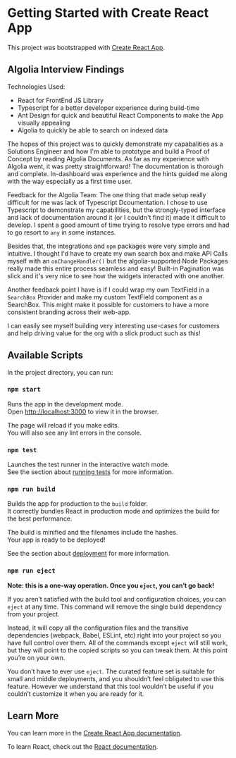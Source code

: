 # Getting Started with Create React App

This project was bootstrapped with [Create React App](https://github.com/facebook/create-react-app).

## Algolia Interview Findings

Technologies Used:

- React for FrontEnd JS Library
- Typescript for a better developer experience during build-time
- Ant Design for quick and beautiful React Components to make the App visually appealing
- Algolia to quickly be able to search on indexed data

The hopes of this project was to quickly demonstrate my capabalities as a Solutions Engineer and how I'm able to prototype and build a Proof of Concept by reading Algolia Documents. As far as my experience with Algolia went, it was pretty straightforward! The documentation is thorough and complete. In-dashboard was experience and the hints guided me along with the way especially as a first time user.

Feedback for the Algolia Team:
The one thing that made setup really difficult for me was lack of Typescript Dcoumentation. I chose to use Typescript to demonstrate my capabilities, but the strongly-typed interface and lack of documentation around it (or I couldn't find it) made it difficult to develop. I spent a good amount of time trying to resolve type errors and had to go resort to `any` in some instances.

Besides that, the integrations and `npm` packages were very simple and intuitive. I thought I'd have to create my own search box and make API Calls myself with an `onChangeHandler()` but the algolia-supported Node Packages really made this entire process seamless and easy! Built-in Pagination was slick and it's very nice to see how the widgets interacted with one another.

Another feedback point I have is if I could wrap my own TextField in a `SearchBox` Provider and make my custom TextField component as a SearchBox. This might make it possible for customers to have a more consistent branding across their web-app.

I can easily see myself building very interesting use-cases for customers and help driving value for the org with a slick product such as this!

## Available Scripts

In the project directory, you can run:

### `npm start`

Runs the app in the development mode.\
Open [http://localhost:3000](http://localhost:3000) to view it in the browser.

The page will reload if you make edits.\
You will also see any lint errors in the console.

### `npm test`

Launches the test runner in the interactive watch mode.\
See the section about [running tests](https://facebook.github.io/create-react-app/docs/running-tests) for more information.

### `npm run build`

Builds the app for production to the `build` folder.\
It correctly bundles React in production mode and optimizes the build for the best performance.

The build is minified and the filenames include the hashes.\
Your app is ready to be deployed!

See the section about [deployment](https://facebook.github.io/create-react-app/docs/deployment) for more information.

### `npm run eject`

**Note: this is a one-way operation. Once you `eject`, you can’t go back!**

If you aren’t satisfied with the build tool and configuration choices, you can `eject` at any time. This command will remove the single build dependency from your project.

Instead, it will copy all the configuration files and the transitive dependencies (webpack, Babel, ESLint, etc) right into your project so you have full control over them. All of the commands except `eject` will still work, but they will point to the copied scripts so you can tweak them. At this point you’re on your own.

You don’t have to ever use `eject`. The curated feature set is suitable for small and middle deployments, and you shouldn’t feel obligated to use this feature. However we understand that this tool wouldn’t be useful if you couldn’t customize it when you are ready for it.

## Learn More

You can learn more in the [Create React App documentation](https://facebook.github.io/create-react-app/docs/getting-started).

To learn React, check out the [React documentation](https://reactjs.org/).
